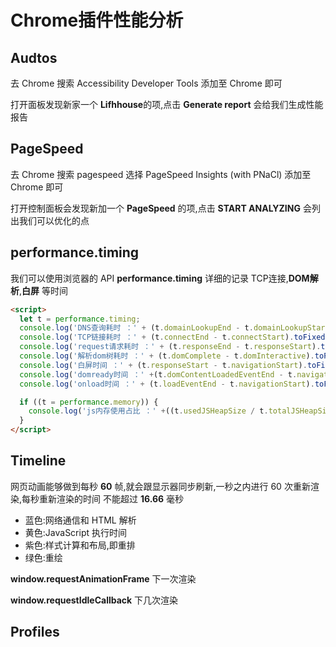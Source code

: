 # Chrome插件性能分析

## Audtos

去 Chrome 搜索 Accessibility Developer Tools 添加至 Chrome 即可

打开面板发现新家一个 **Lifhhouse**的项,点击 **Generate report** 会给我们生成性能报告

## PageSpeed
去 Chrome 搜索 pagespeed 选择 PageSpeed Insights (with PNaCl) 添加至 Chrome 即可

打开控制面板会发现新加一个 **PageSpeed** 的项,点击 **START ANALYZING** 会列出我们可以优化的点


## performance.timing

我们可以使用浏览器的 API **performance.timing** 详细的记录 TCP连接,**DOM解析**,**白屏** 等时间

```html
<script>
  let t = performance.timing;
  console.log('DNS查询耗时 ：' + (t.domainLookupEnd - t.domainLookupStart).toFixed(0));
  console.log('TCP链接耗时 ：' + (t.connectEnd - t.connectStart).toFixed(0));
  console.log('request请求耗时 ：' + (t.responseEnd - t.responseStart).toFixed(0));
  console.log('解析dom树耗时 ：' + (t.domComplete - t.domInteractive).toFixed(0));
  console.log('白屏时间 ：' + (t.responseStart - t.navigationStart).toFixed(0));
  console.log('domready时间 ：' +(t.domContentLoadedEventEnd - t.navigationStart).toFixed(0));
  console.log('onload时间 ：' + (t.loadEventEnd - t.navigationStart).toFixed(0));

  if ((t = performance.memory)) {
    console.log('js内存使用占比 ：' +((t.usedJSHeapSize / t.totalJSHeapSize) * 100).toFixed(2) + '%');
  }
</script>
```

## Timeline
网页动画能够做到每秒 **60** 帧,就会跟显示器同步刷新,一秒之内进行 60 次重新渲染,每秒重新渲染的时间 不能超过 **16.66** 毫秒

- 蓝色:网络通信和 HTML 解析
- 黄色:JavaScript 执行时间
- 紫色:样式计算和布局,即重排
- 绿色:重绘

**window.requestAnimationFrame** 下一次渲染

**window.requestIdleCallback**  下几次渲染

## Profiles